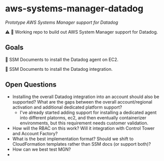 # aws-systems-manager-datadog
_Prototype AWS Systems Manager support for Datadog_

:warning:
:construction:
Working repo to build out AWS System Manager support for Datadog.

## Goals

:round_pushpin: SSM Documents to install the Datadog agent on EC2.

:round_pushpin: SSM Documents to install the Datadog integration.

## Open Questions

- Installing the overall Datadog integration into an account should also be
    supported? What are the gaps between the overall account/regional activation
    and additional dedicated platform support?
    - I've already started adding support for installing a dedicated agent
    into different platorms, ec2, and then eventually containerizer
    environments, but this requirement needs customer validation.
- How will the RBAC on this work? Will it integration with Control Tower and
    Account Factory?
- What is the best implementation format? Should we shift to CloudFormation
    templates rather than SSM docs (or support both)?
- How can we best test MGN?
-



